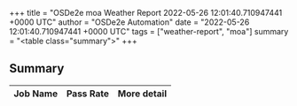 +++
title = "OSDe2e moa Weather Report 2022-05-26 12:01:40.710947441 +0000 UTC"
author = "OSDe2e Automation"
date = "2022-05-26 12:01:40.710947441 +0000 UTC"
tags = ["weather-report", "moa"]
summary = "<table class=\"summary\"></table>"
+++
## Summary

| Job Name | Pass Rate | More detail |
|----------|-----------|-------------|




